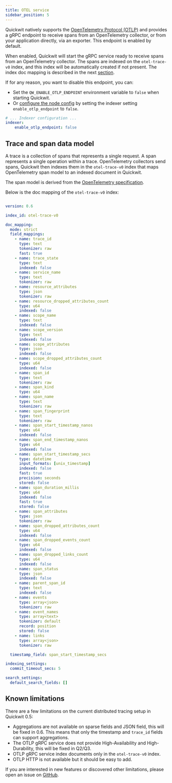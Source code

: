 ```yaml
---
title: OTEL service
sidebar_position: 5
---
```


Quickwit natively supports the [OpenTelemetry Protocol (OTLP)](https://opentelemetry.io/docs/reference/specification/protocol/otlp/) and provides a gRPC endpoint to receive spans from an OpenTelemetry collector, or from your application directly, via an exporter. This endpoint is enabled by default.

When enabled, Quickwit will start the gRPC service ready to receive spans from an OpenTelemetry collector. The spans are indexed on  the `otel-trace-v0` index, and this index will be automatically created if not present. The index doc mapping is described in the next [section](#trace-and-span-data-model).

If for any reason, you want to disable this endpoint, you can:
- Set the `QW_ENABLE_OTLP_ENDPOINT` environment variable to `false` when starting Quickwit.
- Or [configure the node config](/docs/configuration/node-config.md) by setting the indexer setting `enable_otlp_endpoint` to `false`.

```yaml title=node-config.yaml
# ... Indexer configuration ...
indexer:
    enable_otlp_endpoint: false
```

## Trace and span data model

A trace is a collection of spans that represents a single request. A span represents a single operation within a trace. OpenTelemetry collectors send spans, Quickwit then indexes them in the `otel-trace-v0` index that maps OpenTelemetry span model to an indexed document in Quickwit.

The span model is derived from the [OpenTelemetry specification](https://opentelemetry.io/docs/reference/specification/trace/api/).

Below is the doc mapping of the `otel-trace-v0` index:

```yaml

version: 0.6

index_id: otel-trace-v0

doc_mapping:
  mode: strict
  field_mappings:
    - name: trace_id
      type: text
      tokenizer: raw
      fast: true
    - name: trace_state
      type: text
      indexed: false
    - name: service_name
      type: text
      tokenizer: raw
    - name: resource_attributes
      type: json
      tokenizer: raw
    - name: resource_dropped_attributes_count
      type: u64
      indexed: false
    - name: scope_name
      type: text
      indexed: false
    - name: scope_version
      type: text
      indexed: false
    - name: scope_attributes
      type: json
      indexed: false
    - name: scope_dropped_attributes_count
      type: u64
      indexed: false
    - name: span_id
      type: text
      tokenizer: raw
    - name: span_kind
      type: u64
    - name: span_name
      type: text
      tokenizer: raw
    - name: span_fingerprint
      type: text
      tokenizer: raw
    - name: span_start_timestamp_nanos
      type: u64
      indexed: false
    - name: span_end_timestamp_nanos
      type: u64
      indexed: false
    - name: span_start_timestamp_secs
      type: datetime
      input_formats: [unix_timestamp]
      indexed: false
      fast: true
      precision: seconds
      stored: false
    - name: span_duration_millis
      type: u64
      indexed: false
      fast: true
      stored: false
    - name: span_attributes
      type: json
      tokenizer: raw
    - name: span_dropped_attributes_count
      type: u64
      indexed: false
    - name: span_dropped_events_count
      type: u64
      indexed: false
    - name: span_dropped_links_count
      type: u64
      indexed: false
    - name: span_status
      type: json
      indexed: false
    - name: parent_span_id
      type: text
      indexed: false
    - name: events
      type: array<json>
      tokenizer: raw
    - name: event_names
      type: array<text>
      tokenizer: default
      record: position
      stored: false
    - name: links
      type: array<json>
      tokenizer: raw

  timestamp_field: span_start_timestamp_secs

indexing_settings:
  commit_timeout_secs: 5

search_settings:
  default_search_fields: []
```

## Known limitations

There are a few limitations on the current distributed tracing setup in Quickwit 0.5:
- Aggregations are not available on sparse fields and JSON field, this will be fixed in 0.6. This means that only the timestamp and `trace_id` fields can support aggregations.
- The OTLP gRPC service does not provide High-Availability and High-Durability, this will be fixed in Q2/Q3.
- OTLP gRPC service index documents only in the `otel-trace-v0` index.
- OTLP HTTP is not available but it should be easy to add.

If you are interested in new features or discovered other limitations, please open an issue on [GitHub](https://github.com/quickwit-oss/quickwit).
